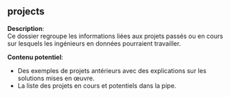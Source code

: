 ## projects

**Description**:  
Ce dossier regroupe les informations liées aux projets passés ou en cours sur lesquels les ingénieurs en données pourraient travailler.

**Contenu potentiel**:  
- Des exemples de projets antérieurs avec des explications sur les solutions mises en œuvre.
- La liste des projets en cours et potentiels dans la pipe.